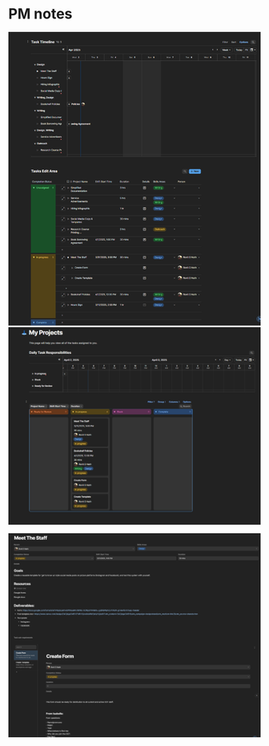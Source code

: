 # PM notes

![](uploads/573d3ae0-0a07-49c3-8057-835a3a496e76/3dae9f3a-01e2-4ec5-955c-4d372f50e6d1/image.png) ![](uploads/573d3ae0-0a07-49c3-8057-835a3a496e76/a601d23b-186c-4374-8634-0c20a82a551e/image.png)

 ![](uploads/573d3ae0-0a07-49c3-8057-835a3a496e76/f4a2265c-e70d-4124-9e3d-789e57d4762d/image.png)